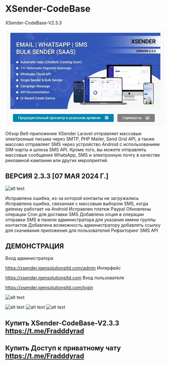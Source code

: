 # XSender-CodeBase
XSender-CodeBase-V2.3.3

![alt text](https://github.com/moneyrobot2023/XSender-CodeBase/blob/main/1.jpg)

Обзор
Веб-приложение XSender Laravel отправляет массовые электронные письма через SMTP, PHP Mailer, Send Grid API, а также массово отправляет SMS через устройство Android с использованием SIM-карты и шлюза SMS API. Кроме того, вы можете отправлять массовые сообщения WhatsApp, SMS и электронную почту в качестве рекламной кампании или других мероприятий.

## ВЕРСИЯ 2.3.3 [07 МАЯ 2024 Г.]

![alt text](https://camo.envatousercontent.com/175c69a7f83b9804a148cd60c51d6f5704583f75/68747470733a2f2f666972656261736573746f726167652e676f6f676c65617069732e636f6d2f76302f622f6967656e656e7661746f2e61707073706f742e636f6d2f6f2f7873656e6465722532466e65775f7570646174652e706e673f616c743d6d6564696126746f6b656e3d61663464343334372d653233642d346235302d396361302d656263653336343938316562)

Исправлена ошибка, из-за которой контакты не загружались
Исправлена ошибка, связанная с массовым выбором SMS, когда gateway работает на Android
Исправлен платеж Paypal
Обновлены операции Cron для доставки SMS
Добавлена опция в операции отправки SMS в панели администратора для указания имени группы контактов
Добавлена возможность администратору добавлять ссылку для скачивания приложения для пользователей
Рефакторинг SMS API
## ДЕМОНСТРАЦИЯ
Вход администратора

https://xsender.igensolutionsltd.com/admin
Интерфейс

https://xsender.igensolutionsltd.com
Вход пользователя

https://xsender.igensolutionsltd.com/login

![alt text]([https://skrinshoter.ru/s/220524/D06pNvWl.jpg](https://github.com/moneyrobot2023/XSender-CodeBase/blob/main/2.jpg))

![alt text]([https://skrinshoter.ru/s/220524/btogWh0b.jpg](https://github.com/moneyrobot2023/XSender-CodeBase/blob/main/3.jpg))
![alt text]([https://skrinshoter.ru/s/220524/Y5j4YWfi.jpg](https://github.com/moneyrobot2023/XSender-CodeBase/blob/main/4.jpg))
![alt text]([https://skrinshoter.ru/s/220524/LLAPAnhn.jpg](https://github.com/moneyrobot2023/XSender-CodeBase/blob/main/5.jpg))

## Купить  XSender-CodeBase-V2.3.3  https://t.me/Fradddyrad
## Купить  Доступ к приватному чату https://t.me/Fradddyrad






